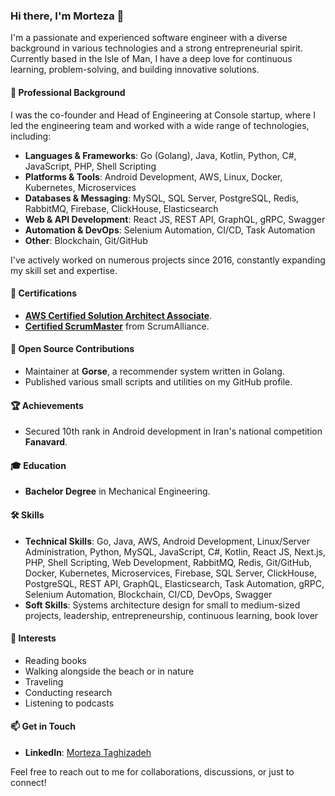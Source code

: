 ### Hi there, I'm Morteza 👋

I'm a passionate and experienced software engineer with a diverse background in various technologies and a strong entrepreneurial spirit. Currently based in the Isle of Man, I have a deep love for continuous learning, problem-solving, and building innovative solutions.

#### 🚀 Professional Background

I was the co-founder and Head of Engineering at Console startup, where I led the engineering team and worked with a wide range of technologies, including:
- **Languages & Frameworks**: Go (Golang), Java, Kotlin, Python, C#, JavaScript, PHP, Shell Scripting
- **Platforms & Tools**: Android Development, AWS, Linux, Docker, Kubernetes, Microservices
- **Databases & Messaging**: MySQL, SQL Server, PostgreSQL, Redis, RabbitMQ, Firebase, ClickHouse, Elasticsearch
- **Web & API Development**: React JS, REST API, GraphQL, gRPC, Swagger
- **Automation & DevOps**: Selenium Automation, CI/CD, Task Automation
- **Other**: Blockchain, Git/GitHub

I've actively worked on numerous projects since 2016, constantly expanding my skill set and expertise.

#### 📜 Certifications

- **[AWS Certified Solution Architect Associate](https://www.credly.com/badges/70dbec32-afdc-4f28-a559-676d6124c657)**.
- **[Certified ScrumMaster](https://bcert.me/bc/html/show-badge.html?b=jbodvegy)** from ScrumAlliance.

#### 🌟 Open Source Contributions

- Maintainer at **Gorse**, a recommender system written in Golang.
- Published various small scripts and utilities on my GitHub profile.

#### 🏆 Achievements

- Secured 10th rank in Android development in Iran's national competition **Fanavard**.

#### 🎓 Education

- **Bachelor Degree** in Mechanical Engineering.

#### 🛠️ Skills

- **Technical Skills**: Go, Java, AWS, Android Development, Linux/Server Administration, Python, MySQL, JavaScript, C#, Kotlin, React JS, Next.js, PHP, Shell Scripting, Web Development, RabbitMQ, Redis, Git/GitHub, Docker, Kubernetes, Microservices, Firebase, SQL Server, ClickHouse, PostgreSQL, REST API, GraphQL, Elasticsearch, Task Automation, gRPC, Selenium Automation, Blockchain, CI/CD, DevOps, Swagger
- **Soft Skills**: Systems architecture design for small to medium-sized projects, leadership, entrepreneurship, continuous learning, book lover

#### 🌱 Interests

- Reading books
- Walking alongside the beach or in nature
- Traveling
- Conducting research
- Listening to podcasts

#### 📫 Get in Touch

- **LinkedIn**: [Morteza Taghizadeh](https://www.linkedin.com/in/morteza-taghizadeh/)

Feel free to reach out to me for collaborations, discussions, or just to connect!
